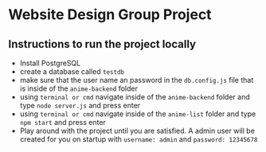 # Website Design Group Project

## Instructions to run the project locally

- Install PostgreSQL
- create a database called `testdb`
- make sure that the user name an password in the `db.config.js` file that is inside of the `anime-backend` folder
- using `terminal or cmd` navigate inside of the `anime-backend` folder and type `node server.js` and press enter
- using `terminal or cmd` navigate inside of the `anime-list` folder and type `npm start` and press enter
- Play around with the project until you are satisfied. A admin user will be created for you on startup with `username: admin` and `password: 12345678`
